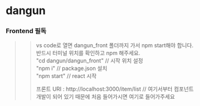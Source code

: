 # dangun

### Frontend 필독

>> vs code로 열면 dangun_front 폴더까지 가서 npm start해야 합니다.<br/>
>> 반드시 터미널 위치를 확인하고 npm 해주세요.  <br/>
>> "cd dangun/dangun_front"  // 시작 위치 설정  <br/>
>> "npm i"   // package.json 설치<br/>
>> "npm start"  // react 시작<br/>
>>
>> 프론트 URI : http://localhost:3000/item/list   // 여기서부터 컴포넌트 개발이 되어 있기 때문에 처음 들어가시면 여기로 들어가주세요
